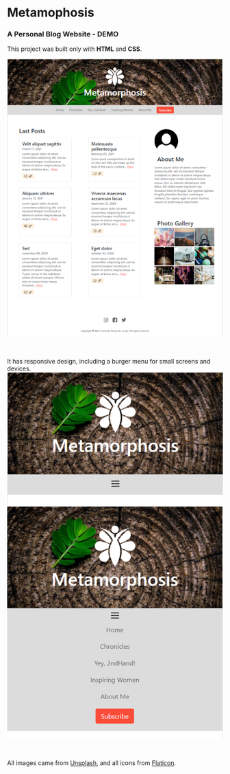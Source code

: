# Metamophosis

### A Personal Blog Website - DEMO

This project was built only with **HTML** and **CSS**.

![screenshot of the homepage](./assets/screenshot.png)

<br> 

It has responsive design, including a burger menu for small screens and devices.
![burger menu closed](./assets/burger-menu.png)
![burger menu closed](./assets/burger-menu-open.png)

<br>

All images came from [Unsplash](https://unsplash.com/), and all icons from [Flaticon](https://www.flaticon.com/).
